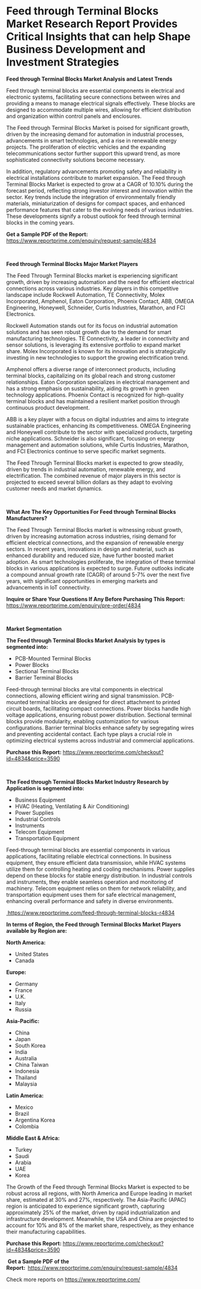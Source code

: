 <p><h1>Feed through Terminal Blocks Market Research Report Provides Critical Insights that can help Shape Business Development and Investment Strategies</h1></p><p><strong>Feed through Terminal Blocks Market Analysis and Latest Trends</strong></p>
<p><p>Feed through terminal blocks are essential components in electrical and electronic systems, facilitating secure connections between wires and providing a means to manage electrical signals effectively. These blocks are designed to accommodate multiple wires, allowing for efficient distribution and organization within control panels and enclosures. </p><p>The Feed through Terminal Blocks Market is poised for significant growth, driven by the increasing demand for automation in industrial processes, advancements in smart technologies, and a rise in renewable energy projects. The proliferation of electric vehicles and the expanding telecommunications sector further support this upward trend, as more sophisticated connectivity solutions become necessary. </p><p>In addition, regulatory advancements promoting safety and reliability in electrical installations contribute to market expansion. The Feed through Terminal Blocks Market is expected to grow at a CAGR of 10.10% during the forecast period, reflecting strong investor interest and innovation within the sector. Key trends include the integration of environmentally friendly materials, miniaturization of designs for compact spaces, and enhanced performance features that cater to the evolving needs of various industries. These developments signify a robust outlook for feed through terminal blocks in the coming years.</p></p>
<p><strong>Get a Sample PDF of the Report:&nbsp;</strong> <a href="https://www.reportprime.com/enquiry/request-sample/4834?utm_campaign=2716&utm_medium=2&utm_source=Github&utm_content=ia&utm_term=19032025&utm_id=feed-through-terminal-blocks">https://www.reportprime.com/enquiry/request-sample/4834</a></p>
<p>&nbsp;</p>
<p><strong>Feed through Terminal Blocks Major Market Players</strong></p>
<p><p>The Feed Through Terminal Blocks market is experiencing significant growth, driven by increasing automation and the need for efficient electrical connections across various industries. Key players in this competitive landscape include Rockwell Automation, TE Connectivity, Molex Incorporated, Amphenol, Eaton Corporation, Phoenix Contact, ABB, OMEGA Engineering, Honeywell, Schneider, Curtis Industries, Marathon, and FCI Electronics.</p><p>Rockwell Automation stands out for its focus on industrial automation solutions and has seen robust growth due to the demand for smart manufacturing technologies. TE Connectivity, a leader in connectivity and sensor solutions, is leveraging its extensive portfolio to expand market share. Molex Incorporated is known for its innovation and is strategically investing in new technologies to support the growing electrification trend.</p><p>Amphenol offers a diverse range of interconnect products, including terminal blocks, capitalizing on its global reach and strong customer relationships. Eaton Corporation specializes in electrical management and has a strong emphasis on sustainability, aiding its growth in green technology applications. Phoenix Contact is recognized for high-quality terminal blocks and has maintained a resilient market position through continuous product development.</p><p>ABB is a key player with a focus on digital industries and aims to integrate sustainable practices, enhancing its competitiveness. OMEGA Engineering and Honeywell contribute to the sector with specialized products, targeting niche applications. Schneider is also significant, focusing on energy management and automation solutions, while Curtis Industries, Marathon, and FCI Electronics continue to serve specific market segments.</p><p>The Feed Through Terminal Blocks market is expected to grow steadily, driven by trends in industrial automation, renewable energy, and electrification. The combined revenue of major players in this sector is projected to exceed several billion dollars as they adapt to evolving customer needs and market dynamics.</p></p>
<p>&nbsp;</p>
<p><strong>What Are The Key Opportunities For Feed through Terminal Blocks Manufacturers?</strong></p>
<p><p>The Feed Through Terminal Blocks market is witnessing robust growth, driven by increasing automation across industries, rising demand for efficient electrical connections, and the expansion of renewable energy sectors. In recent years, innovations in design and material, such as enhanced durability and reduced size, have further boosted market adoption. As smart technologies proliferate, the integration of these terminal blocks in various applications is expected to surge. Future outlooks indicate a compound annual growth rate (CAGR) of around 5-7% over the next five years, with significant opportunities in emerging markets and advancements in IoT connectivity.</p></p>
<p><strong>Inquire or Share Your Questions If Any Before Purchasing This Report:</strong> <a href="https://www.reportprime.com/enquiry/pre-order/4834?utm_campaign=2716&utm_medium=2&utm_source=Github&utm_content=ia&utm_term=19032025&utm_id=feed-through-terminal-blocks">https://www.reportprime.com/enquiry/pre-order/4834</a></p>
<p>&nbsp;</p>
<p><strong>Market Segmentation</strong></p>
<p><strong>The Feed through Terminal Blocks Market Analysis by types is segmented into:</strong></p>
<p><ul><li>PCB-Mounted Terminal Blocks</li><li>Power Blocks</li><li>Sectional Terminal Blocks</li><li>Barrier Terminal Blocks</li></ul></p>
<p><p>Feed-through terminal blocks are vital components in electrical connections, allowing efficient wiring and signal transmission. PCB-mounted terminal blocks are designed for direct attachment to printed circuit boards, facilitating compact connections. Power blocks handle high voltage applications, ensuring robust power distribution. Sectional terminal blocks provide modularity, enabling customization for various configurations. Barrier terminal blocks enhance safety by segregating wires and preventing accidental contact. Each type plays a crucial role in optimizing electrical systems across industrial and commercial applications.</p></p>
<p><strong>Purchase this Report:&nbsp;</strong><a href="https://www.reportprime.com/checkout?id=4834&price=3590&utm_campaign=2716&utm_medium=2&utm_source=Github&utm_content=ia&utm_term=19032025&utm_id=feed-through-terminal-blocks">https://www.reportprime.com/checkout?id=4834&price=3590</a></p>
<p>&nbsp;</p>
<p><strong>The Feed through Terminal Blocks Market Industry Research by Application is segmented into:</strong></p>
<p><ul><li>Business Equipment</li><li>HVAC (Heating, Ventilating & Air Conditioning)</li><li>Power Supplies</li><li>Industrial Controls</li><li>Instruments</li><li>Telecom Equipment</li><li>Transportation Equipment</li></ul></p>
<p><p>Feed-through terminal blocks are essential components in various applications, facilitating reliable electrical connections. In business equipment, they ensure efficient data transmission, while HVAC systems utilize them for controlling heating and cooling mechanisms. Power supplies depend on these blocks for stable energy distribution. In industrial controls and instruments, they enable seamless operation and monitoring of machinery. Telecom equipment relies on them for network reliability, and transportation equipment uses them for safe electrical management, enhancing overall performance and safety in diverse environments.</p></p>
<p><a href="https://www.reportprime.com/feed-through-terminal-blocks-r4834?utm_campaign=2716&utm_medium=2&utm_source=Github&utm_content=ia&utm_term=19032025&utm_id=feed-through-terminal-blocks">&nbsp;https://www.reportprime.com/feed-through-terminal-blocks-r4834</a></p>
<p><strong>In terms of Region, the Feed through Terminal Blocks Market Players available by Region are:</strong></p>
<p>
    <p> <strong> North America: </strong>
        <ul>
            <li>United States</li>
            <li>Canada</li>
        </ul>
        </p> 
    <p> <strong> Europe: </strong>
        <ul>
            <li>Germany</li>
            <li>France</li>
            <li>U.K.</li>
            <li>Italy</li>
            <li>Russia</li>
        </ul>
        </p> 
    <p> <strong> Asia-Pacific: </strong>
        <ul>
            <li>China</li>
            <li>Japan</li>
            <li>South Korea</li>
            <li>India</li>
            <li>Australia</li>
            <li>China Taiwan</li>
            <li>Indonesia</li>
            <li>Thailand</li>
            <li>Malaysia</li>
        </ul>
        </p> 
    <p> <strong> Latin America: </strong>
        <ul>
            <li>Mexico</li>
            <li>Brazil</li>
            <li>Argentina Korea</li>
            <li>Colombia</li>
        </ul>
        </p> 
    <p> <strong> Middle East & Africa: </strong>
        <ul>
            <li>Turkey</li>
            <li>Saudi</li>
            <li>Arabia</li>
            <li>UAE</li>
            <li>Korea</li>
        </ul>
    </p>
    </p>
<p><p>The Growth of the Feed through Terminal Blocks Market is expected to be robust across all regions, with North America and Europe leading in market share, estimated at 30% and 27%, respectively. The Asia-Pacific (APAC) region is anticipated to experience significant growth, capturing approximately 25% of the market, driven by rapid industrialization and infrastructure development. Meanwhile, the USA and China are projected to account for 10% and 8% of the market share, respectively, as they enhance their manufacturing capabilities.</p></p>
<p><strong>Purchase this Report: </strong><a href="https://www.reportprime.com/checkout?id=4834&price=3590&utm_campaign=2716&utm_medium=2&utm_source=Github&utm_content=ia&utm_term=19032025&utm_id=feed-through-terminal-blocks">https://www.reportprime.com/checkout?id=4834&price=3590</a></p>
<p>&nbsp;<strong>Get a Sample PDF of the Report:&nbsp;&nbsp;</strong><a href="https://www.reportprime.com/enquiry/request-sample/4834?utm_campaign=2716&utm_medium=2&utm_source=Github&utm_content=ia&utm_term=19032025&utm_id=feed-through-terminal-blocks">https://www.reportprime.com/enquiry/request-sample/4834</a></p>
<p><strong></strong></p>
<p>Check more reports on <a href="https://www.reportprime.com/?utm_campaign=2716&utm_medium=2&utm_source=Github&utm_content=ia&utm_term=19032025&utm_id=feed-through-terminal-blocks">https://www.reportprime.com/</a></p>